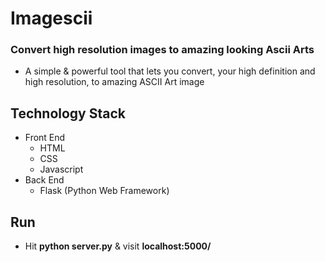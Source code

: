 # Imagescii
### Convert high resolution images to amazing looking Ascii Arts
* A simple & powerful tool that lets you convert, your high definition and high resolution, to amazing ASCII Art image

## Technology Stack
* Front End
    * HTML
    * CSS
    * Javascript
* Back End
    * Flask (Python Web Framework)

## Run
* Hit **python server.py** & visit **localhost:5000/**